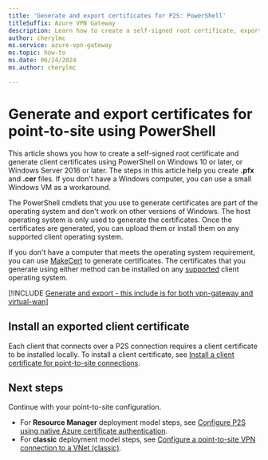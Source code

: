 ```yaml
---
title: 'Generate and export certificates for P2S: PowerShell'
titleSuffix: Azure VPN Gateway
description: Learn how to create a self-signed root certificate, export a public key, and generate client certificates for VPN Gateway point-to-site connections.
author: cherylmc
ms.service: azure-vpn-gateway
ms.topic: how-to
ms.date: 06/24/2024
ms.author: cherylmc

---
```

# Generate and export certificates for point-to-site using PowerShell

This article shows you how to create a self-signed root certificate and generate client certificates using PowerShell on Windows 10 or later, or Windows Server 2016 or later. The steps in this article help you create **.pfx** and **.cer** files. If you don't have a Windows computer, you can use a small Windows VM as a workaround.

The PowerShell cmdlets that you use to generate certificates are part of the operating system and don't work on other versions of Windows. The host operating system is only used to generate the certificates. Once the certificates are generated, you can upload them or install them on any supported client operating system.

If you don't have a computer that meets the operating system requirement, you can use [MakeCert](vpn-gateway-certificates-point-to-site-makecert.md) to generate certificates. The certificates that you generate using either method can be installed on any [supported](vpn-gateway-howto-point-to-site-resource-manager-portal.md#faq) client operating system.

[!INCLUDE [Generate and export - this include is for both vpn-gateway and virtual-wan](../../includes/vpn-gateway-generate-export-certificates-include.md)]

## <a name="install"></a>Install an exported client certificate

Each client that connects over a P2S connection requires a client certificate to be installed locally. To install a client certificate, see [Install a client certificate for point-to-site connections](point-to-site-how-to-vpn-client-install-azure-cert.md).

## Next steps

Continue with your point-to-site configuration.

* For **Resource Manager** deployment model steps, see [Configure P2S using native Azure certificate authentication](vpn-gateway-howto-point-to-site-resource-manager-portal.md).
* For **classic** deployment model steps, see [Configure a point-to-site VPN connection to a VNet (classic)](vpn-gateway-howto-point-to-site-classic-azure-portal.md).